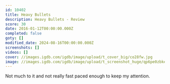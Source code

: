 ```yaml
---
id: 10402
title: Heavy Bullets
description: Heavy Bullets - Review
score: 30
date: 2016-01-12T00:00:00.000Z
completed: false
goty: []
modified_date: 2024-08-16T00:00:00.000Z
screenshots: []
videos: []
cover: //images.igdb.com/igdb/image/upload/t_cover_big/co28fw.jpg
image: //images.igdb.com/igdb/image/upload/t_screenshot_huge/qp6pe0zbkemjf37yees5.jpg
---
```

Not much to it and not really fast paced enough to keep my attention.